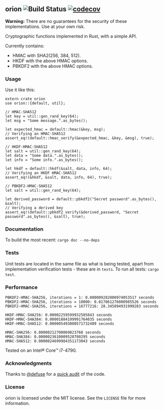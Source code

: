 ## orion ![Build Status](https://travis-ci.org/brycx/orion.svg?branch=master) [![codecov](https://codecov.io/gh/brycx/orion/branch/master/graph/badge.svg)](https://codecov.io/gh/brycx/orion)

**Warning:** There are no guarantees for the security of these implementations. Use at your own risk.

Cryptographic functions implemented in Rust, with a simple API.

Currently contains:
* HMAC with SHA2(256, 384, 512).
* HKDF with the above HMAC options.
* PBKDF2 with the above HMAC options.

### Usage
Use it like this:
```
extern crate orion
use orion::{default, util};

// HMAC-SHA512
let key = util::gen_rand_key(64);
let msg = "Some message.".as_bytes();

let expected_hmac = default::hmac(&key, msg);
// Verifying an HMAC-SHA512
assert_eq!(default::hmac_verify(&expected_hmac, &key, &msg), true);

// HKDF-HMAC-SHA512
let salt = util::gen_rand_key(64);
let data = "Some data.".as_bytes();
let info = "Some info.".as_bytes();

let hkdf = default::hkdf(&salt, data, info, 64);
// Verifying an HKDF HMAC-SHA512
assert_eq!(&hkdf, &salt, data, info, 64), true);

// PBKDF2-HMAC-SHA512
let salt = util::gen_rand_key(64);

let derived_password = default::pbkdf2("Secret password".as_bytes(), &salt);
// Verifying a derived key
assert_eq!(default::pbkdf2_verify(&derived_password, "Secret password".as_bytes(), &salt), true);
```


### Documentation
To build the most recent: ```cargo doc --no-deps```

### Tests
Unit tests are located in the same file as what is being tested, apart from implementation verification tests - these are in `tests`.
To run all tests: `cargo test`.

### Performance
```
PBKDF2-HMAC-SHA256, iterations = 1: 0.000009282000974053517 seconds
PBKDF2-HMAC-SHA256, iterations = 10000: 0.017861276000985526 seconds
PBKDF2-HMAC-SHA256, iterations = 16777216: 28.345894931999283 seconds

HKDF-HMAC-SHA256: 0.00002259599932585843 seconds
HKDF-HMAC-SHA384: 0.00001884199991764035 seconds
HKDF-HMAC-SHA512: 0.000005493000571732409 seconds

HMAC-SHA256: 0.00000212700069823768 seconds
HMAC-SHA384: 0.0000023610009520780295 seconds
HMAC-SHA512: 0.0000024699984351173043 seconds
```
Tested on an Intel® Core™ i7-4790.
### Acknowledgments
Thanks to [@defuse](https://github.com/defuse) for a [quick audit](https://github.com/brycx/orion/issues/3) of the code.

### License
orion is licensed under the MIT license. See the `LICENSE` file for more information.
